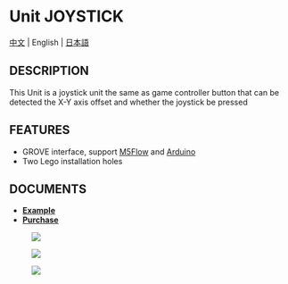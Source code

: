 # Unit JOYSTICK

[中文](/zh_CN/product_documents/units/unit_joystick) | English | [日本語](ja/product_documents/units/unit_joystick)

## DESCRIPTION

This Unit is a joystick unit the same as game controller button that can be detected the X-Y axis offset and whether the joystick be pressed

## FEATURES

-  GROVE interface, support [M5Flow](http://flow.m5stack.com) and [Arduino](http://www.arduino.cc)
-  Two Lego installation holes

## DOCUMENTS

- **[Example](https://github.com/m5stack/M5Stack/tree/master/examples/Unit/Joystick)**
- **[Purchase](https://www.aliexpress.com/store/product/M5Stack-Official-New-Joystick-Unit-MEGA328P-I2C-Grove-Connector-Compatible-X-Y-Axis-Button-for-ESP32/3226069_32921785624.html?spm=a2g1x.12024536.productList_2187621.10)**

<figure>
    <img src="assets/img/product_pics/units/M5GO_Unit_joystick.png">
</figure>

<figure>
    <img src="assets/img/product_pics/units/M5GO_Unit_joystick_2.png">
</figure>

<figure>
    <img src="assets/img/product_pics/units/M5GO_Unit_joystick_3.png">
</figure>